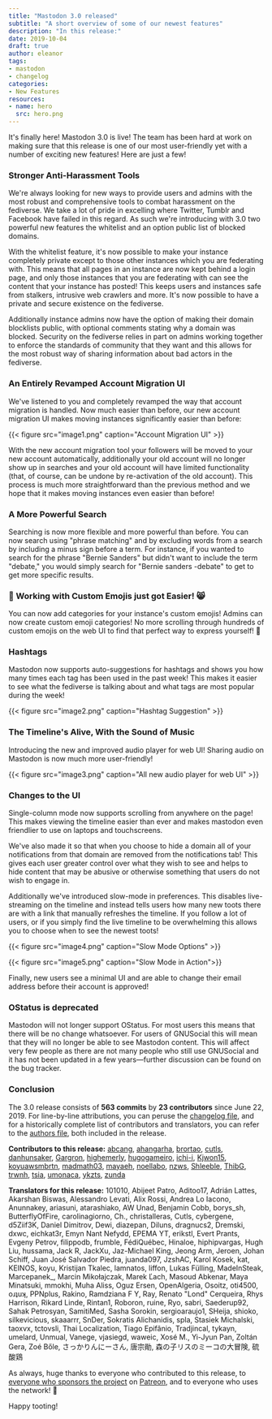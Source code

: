 ```yaml
---
title: "Mastodon 3.0 released"
subtitle: "A short overview of some of our newest features"
description: "In this release:"
date: 2019-10-04
draft: true
author: eleanor
tags:
- mastodon
- changelog
categories:
- New Features
resources:
- name: hero
  src: hero.png
---
```


It's finally here! Mastodon 3.0 is live! The team has been hard at work on making sure that this release is one of our most user-friendly yet with a number of exciting new features! Here are just a few!<!--more-->

### Stronger Anti-Harassment Tools

We're always looking for new ways to provide users and admins with the most robust and comprehensive tools to combat harassment on the fediverse. We take a lot of pride in  excelling where Twitter, Tumblr and Facebook have failed in this regard. As such we're introducing with 3.0 two powerful new features the whitelist and an option public list of blocked domains.

With the whitelist feature, it's now possible to make your instance completely private except to those other instances which you are federating with. This means that all pages in an instance are now kept behind a login page, and only those instances that you are federating with can see the content that your instance has posted! This keeps users and instances safe from stalkers, intrusive web crawlers and more. It's now possible to have a private and secure existence on the fediverse.

Additionally instance admins now have the option of making their domain blocklists public, with optional comments stating why a domain was blocked. Security on the fediverse relies in part on admins working together to enforce the standards of community that they want and this allows for the most robust way of sharing information about bad actors in the fediverse.

### An Entirely Revamped Account Migration UI

We've listened to you and completely revamped the way that account migration is handled. Now much easier than before, our new account migration UI makes moving instances significantly easier than before:

{{< figure src="image1.png" caption="Account Migration UI" >}}

With the new account migration tool your followers will be moved to your new account automatically, additionally your old account will no longer show up in searches and your old account will have limited functionality (that, of course, can be undone by re-activation of the old account). This process is much more straightforward than the previous method and we hope that it makes moving instances even easier than before!

### A More Powerful Search

Searching is now more flexible and more powerful than before. You can now search using "phrase matching" and by excluding words from a search by including a minus sign before a term. For instance, if you wanted to search for the phrase "Bernie Sanders" but didn't want to include the term "debate," you would simply search for "Bernie sanders -debate" to get to get more specific results.

### 💁 Working with Custom Emojis just got Easier! 😸

You can now add categories for your instance's custom emojis! Admins can now create custom emoji categories! No more scrolling through hundreds of custom emojis on the web UI to find that perfect way to express yourself! 🐣

### Hashtags

Mastodon now supports auto-suggestions for hashtags and shows you how many times each tag has been used in the past week! This makes it easier to see what the fediverse is talking about and what tags are most popular during the week!

{{< figure src="image2.png" caption="Hashtag Suggestion" >}}

### The Timeline's Alive, With the Sound of Music

Introducing the new and improved audio player for web UI! Sharing audio on Mastodon is now much more user-friendly!

{{< figure src="image3.png" caption="All new audio player for web UI" >}}

### Changes to the UI

Single-column mode now supports scrolling from anywhere on the page! This makes viewing the timeline easier than ever and makes mastodon even friendlier to use on laptops and touchscreens.

We've also made it so that when you choose to hide a domain all of your notifications from that domain are removed from the notifications tab! This gives each user greater control over what they wish to see and helps to hide content that may be abusive or otherwise something that users do not wish to engage in.

Additionally we've introduced slow-mode in preferences. This disables live-streaming on the timeline and instead tells users how many new toots there are with a link that manually refreshes the timeline. If you follow a lot of users, or if you simply find the live timeline to be overwhelming this allows you to choose when to see the newest toots!

{{< figure src="image4.png" caption="Slow Mode Options" >}}

{{< figure src="image5.png" caption="Slow Mode in Action">}}

Finally, new users see a minimal UI and are able to change their email address before their account is approved!

### OStatus is deprecated

Mastodon will not longer support OStatus. For most users this means that there will be no change whatsoever. For users of GNUSocial this will mean that they will no longer be able to see Mastodon content. This will affect very few people as there are not many people who still use GNUSocial and it has not been updated in a few years—further discussion can be found on the bug tracker.

### Conclusion

The 3.0 release consists of **563 commits** by **23 contributors** since June 22, 2019. For line-by-line attributions, you can peruse the [changelog file](https://github.com/tootsuite/mastodon/blob/v3.0.0/CHANGELOG.md), and for a historically complete list of contributors and translators, you can refer to the [authors file](https://github.com/tootsuite/mastodon/blob/v3.0.0/AUTHORS.md), both included in the release.

**Contributors to this release:** [abcang](https://github.com/abcang), [ahangarha](https://github.com/ahangarha), [brortao](https://github.com/brortao), [cutls](https://github.com/cutls), [danhunsaker](https://github.com/danhunsaker), [Gargron](https://github.com/Gargron), [highemerly](https://github.com/highemerly), [hugogameiro](https://github.com/hugogameiro), [ichi-i](https://github.com/ichi-i), [Kjwon15](https://github.com/Kjwon15), [koyuawsmbrtn](https://github.com/koyuawsmbrtn), [madmath03](https://github.com/madmath03), [mayaeh](https://github.com/mayaeh), [noellabo](https://github.com/noellabo), [nzws](https://github.com/nzws), [Shleeble](https://github.com/Shleeble), [ThibG](https://github.com/ThibG), [trwnh](https://github.com/trwnh), [tsia](https://github.com/tsia), [umonaca](https://github.com/umonaca), [ykzts](https://github.com/ykzts), [zunda](https://github.com/zunda)

**Translators for this release:** 101010, Abijeet Patro, Aditoo17, Adrián Lattes, Akarshan Biswas, Alessandro Levati, Alix Rossi, Andrea Lo Iacono, Anunnakey, ariasuni, atarashiako, AW Unad, Benjamin Cobb, borys\_sh, ButterflyOfFire, carolinagiorno, Ch., christalleras, Cutls, cybergene, d5Ziif3K, Daniel Dimitrov, Dewi, diazepan, Diluns, dragnucs2, Dremski, dxwc, eichkat3r, Emyn Nant Nefydd, EPEMA YT, erikstl, Evert Prants, Evgeny Petrov, filippodb, frumble, FédiQuébec, Hinaloe, hiphipvargas, Hugh Liu, hussama, Jack R, JackXu, Jaz-Michael King, Jeong Arm, Jeroen, Johan Schiff, Juan José Salvador Piedra, juanda097, JzshAC, Karol Kosek, kat, KEINOS, koyu, Kristijan Tkalec, lamnatos, liffon, Lukas Fülling, MadeInSteak, Marcepanek\_, Marcin Mikołajczak, Marek Ľach, Masoud Abkenar, Maya Minatsuki, mmokhi, Muha Aliss, Oguz Ersen, OpenAlgeria, Osoitz, oti4500, oɹʇuʞ, PPNplus, Rakino, Ramdziana F Y, Ray, Renato "Lond" Cerqueira, Rhys Harrison, Rikard Linde, Rintan1, Roboron, ruine, Ryo, sabri, Saederup92, Sahak Petrosyan, SamitiMed, Sasha Sorokin, sergioaraujo1, SHeija, shioko, silkevicious, skaaarrr, SnDer, Sokratis Alichanidis, spla, Stasiek Michalski, taoxvx, tctovsli, Thai Localization, Tiago Epifânio, Tradjincal, tykayn, umelard, Unmual, Vanege, vjasiegd, waweic, Xosé M., Yi-Jyun Pan, Zoltán Gera, Zoé Bőle, さっかりんにーさん, 唐宗勛, 森の子リスのミーコの大冒険, 硫酸鶏

As always, huge thanks to everyone who contributed to this release, to [everyone who sponsors the project][sponsors] on [Patreon][patreon], and to everyone who uses the network! 🐘

[sponsors]: https://joinmastodon.org/sponsors
[patreon]: https://patreon.com/mastodon

Happy tooting!
